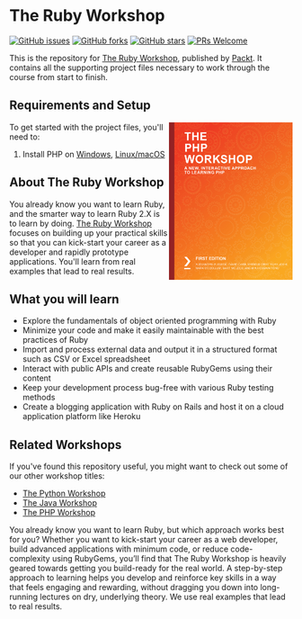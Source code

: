 # The Ruby Workshop
[![GitHub issues](https://img.shields.io/github/issues/TrainingByPackt/The-PHP-Workshop.svg)](https://github.com/TrainingByPackt/The-Ruby-Workshop/issues)
[![GitHub forks](https://img.shields.io/github/forks/TrainingByPackt/The-PHP-Workshop.svg)](https://github.com/TrainingByPackt/The-Ruby-Workshop/network)
[![GitHub stars](https://img.shields.io/github/stars/TrainingByPackt/The-PHP-Workshop.svg)](https://github.com/TrainingByPackt/The-Ruby-Workshop/stargazers)
[![PRs Welcome](https://img.shields.io/badge/PRs-welcome-brightgreen.svg)](https://github.com/TrainingByPackt/The-Ruby-Workshop/pulls)

This is the repository for [The Ruby Workshop](https://courses.packtpub.com/courses/ruby?utm_source=github&utm_medium=repository&utm_campaign=9781838642365&utm_term=Ruby&utm_content=The%20Ruby%20Workshop), published by [Packt](https://www.packtpub.com/?utm_source=github). It contains all the supporting project files necessary to work through the course from start to finish.

## Requirements and Setup
<a href="https://courses.packtpub.com/courses/php?utm_source=github&utm_medium=repository&utm_campaign=9781838648916&utm_term=PHP&utm_content=The%20PHP%20Workshop"><img src="https://github.com/PacktWorkshops/Workshop-Covers/blob/master/The%20PHP%20Workshop.jpg" alt="The PHP Workshop" height="280px" width="220px" align="right" this.target="_blank"></a>

To get started with the project files, you'll need to:
1. Install PHP on [Windows](https://rubyinstaller.org/), [Linux/macOS](http://rvm.io/)

## About The Ruby Workshop
You already know you want to learn Ruby, and the smarter way to learn Ruby 2.X is to learn by doing. [The Ruby Workshop](https://courses.packtpub.com/courses/ruby?utm_source=github&utm_medium=repository&utm_campaign=9781838642365&utm_term=Ruby&utm_content=The%20Ruby%20Workshop) focuses on building up your practical skills so that you can kick-start your career as a developer and rapidly prototype applications. You'll learn from real examples that lead to real results.

## What you will learn
* Explore the fundamentals of object oriented programming with Ruby 
* Minimize your code and make it easily maintainable with the best practices of Ruby 
* Import and process external data and output it in a structured format such as CSV or Excel spreadsheet 
* Interact with public APIs and create reusable RubyGems using their content  
* Keep your development process bug-free with various Ruby testing methods 
* Create a blogging application with Ruby on Rails and host it on a cloud application platform like Heroku  

## Related Workshops
If you've found this repository useful, you might want to check out some of our other workshop titles:
* [The Python Workshop](https://courses.packtpub.com/courses/python?utm_source=github&utm_medium=repository&utm_campaign=9781839218859&utm_term=Python&utm_content=The%20Python%20Workshop)
* [The Java Workshop](https://courses.packtpub.com/courses/java?utm_source=github&utm_medium=repository&utm_campaign=9781838986698&utm_term=Java&utm_content=The%20Java%20Workshop)
* [The PHP Workshop](https://courses.packtpub.com/courses/php?utm_source=github&utm_medium=repository&utm_campaign=9781838648916&utm_term=PHP&utm_content=The%20PHP%20Workshop)

You already know you want to learn Ruby, but which approach works best for you? Whether you want to kick-start your career as a web developer, build advanced applications with minimum code, or reduce code-complexity using RubyGems, you’ll find that The Ruby Workshop is heavily geared towards getting you build-ready for the real world. A step-by-step approach to learning helps you develop and reinforce key skills in a way that feels engaging and rewarding, without dragging you down into long-running lectures on dry, underlying theory. We use real examples that lead to real results. 

